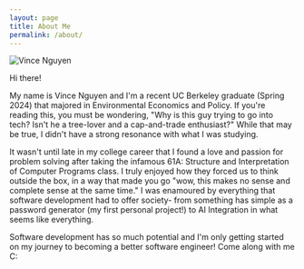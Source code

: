 ```yaml
---
layout: page
title: About Me
permalink: /about/
---
```


![Vince Nguyen](/assets/pfp.png)

Hi there!

My name is Vince Nguyen and I'm a recent UC Berkeley graduate (Spring 2024) that majored in Environmental Economics and Policy. If you're reading this, you must be wondering, 
"Why is this guy trying to go into tech? Isn't he a tree-lover and a cap-and-trade enthusiast?" While that may be true, I didn't have a strong resonance with what I was studying.

It wasn't until late in my college career that I found a love and passion for problem solving after taking the infamous 61A: Structure and Interpretation of Computer Programs class. 
I truly enjoyed how they forced us to think outside the box, in a way that made you go "wow, this makes no sense and complete sense at the same time." I was enamoured by everything
that software development had to offer society- from something has simple as a password generator (my first personal project!) to AI Integration in what seems like everything.

Software development has so much potential and I'm only getting started on my journey to becoming a better software engineer! Come along with me C:
